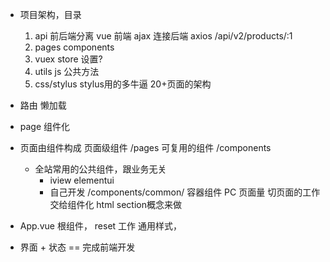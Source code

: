 - 项目架构，目录
  1. api 前后端分离
     vue 前端
     ajax 连接后端 axios
     /api/v2/products/:1
  2. pages components
  3. vuex store 设置?
  4. utils js 公共方法
  5. css/stylus stylus用的多牛逼
  20+页面的架构
- 路由
  懒加载
- page 组件化
- 页面由组件构成
  页面级组件 /pages
  可复用的组件 /components
    - 全站常用的公共组件，跟业务无关
      - iview elementui
      - 自己开发 /components/common/
  容器组件
    PC 页面量 切页面的工作交给组件化 html section概念来做

- App.vue 根组件， reset 工作 通用样式， 
- 界面 + 状态 == 完成前端开发
